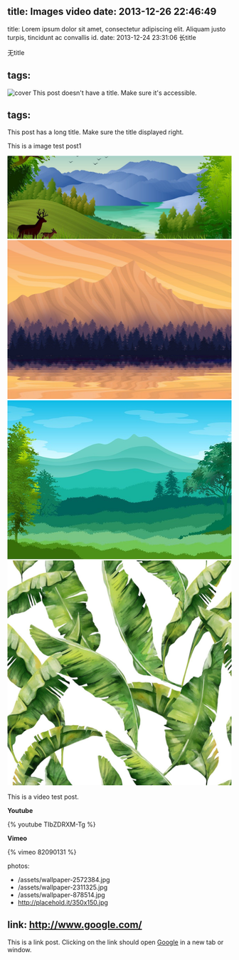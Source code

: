 title: Images video
date: 2013-12-26 22:46:49
---


title:  Lorem ipsum dolor sit amet, consectetur adipiscing elit. Aliquam justo turpis, tincidunt ac convallis id.
date: 2013-12-24 23:31:06  长title

无title

tags:  
---

![cover](https://source.unsplash.com/random/400x400?building)
This post doesn't have a title. Make sure it's accessible.

tags:
---

This post has a long title. Make sure the title displayed right.

This is a image test post1

![](/images/river.png)
![](images/landscape-1.jpg)
![](images/landscape-2.jpg)
![Caption](images/leaf.jpg)

This is a video test post.

**Youtube**

{% youtube TIbZDRXM-Tg %}

**Vimeo**

{% vimeo 82090131 %}



photos:

- /assets/wallpaper-2572384.jpg
- /assets/wallpaper-2311325.jpg
- /assets/wallpaper-878514.jpg
- http://placehold.it/350x150.jpg

link: http://www.google.com/
---

This is a link post. Clicking on the link should open [Google](http://www.google.com/) in a new tab or window.
